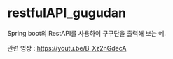 # restfulAPI_gugudan

Spring boot의 RestAPI를 사용하여 구구단을 출력해 보는 예.

관련 영상 : https://youtu.be/B_Xz2nGdecA
